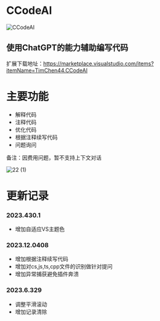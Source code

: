 # CCodeAI

![CCodeAI](../CCodeAI/Resources/Icon.png)

## 使用ChatGPT的能力辅助编写代码

扩展下载地址：https://marketplace.visualstudio.com/items?itemName=TimChen44.CCodeAI

# 主要功能

- 解释代码
- 注释代码
- 优化代码
- 根据注释续写代码
- 问题询问

备注：因费用问题，暂不支持上下文对话

![22 (1)](https://user-images.githubusercontent.com/7581981/230700433-78e23cab-c833-4d25-b772-1d8ad87e4604.png)

# 更新记录

### 2023.430.1

- 增加自适应VS主题色

### 2023.12.0408

- 增加根据注释续写代码
- 增加对cs,js,ts,cpp文件的识别做针对提问
- 增加异常捕获避免插件奔溃

### 2023.6.329

- 调整平滑滚动
- 增加记录清除
